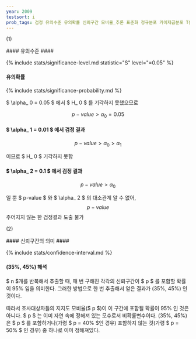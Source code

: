 ```yaml
---
year: 2009
testsort: i
prob_tags: 검정 유의수준 유의확률 신뢰구간 모비율_추론 표준화 정규분포 카이제곱분포 T분포 F분포 대수의_법칙
---
```

(1)

<div>
#### 유의수준 ####

{% include stats/significance-level.md statistic="S" level="=0.05" %}

#### 유의확률 ####

{% include stats/significance-probability.md %}

$ \alpha_ 0 = 0.05 $ 에서 $ H_ 0  $ 를 기각하지 못했으므로

$$ p-value > \alpha_ 0 = 0.05 $$

#### $ \alpha_ 1 = 0.01 $ 에서 검정 결과 ####

$$ p-value > \alpha_ 0 > \alpha_ 1 $$

이므로 $ H_ 0 $ 기각하지 못함

#### $ \alpha_ 2 = 0.1 $ 에서 검정 결과 ####

$$ p-value > \alpha_ 0 $$

일 뿐 $ p-value $ 와  $ \alpha_ 2 $ 의 대소관계 알 수 없어, $$ p-value $$ 주어지지 않는 한 검정결과 도출 불가

</div>

(2)

<div>
#### 신뢰구간의 의미 ####

{% include stats/confidence-interval.md %}

#### (35%, 45%) 해석 ####
$ n $개를 반복해서 추출할 때, 매 번 구해진 각각의 신뢰구간이 $ p $ 를 포함할 확률이 95% 임을 의미한다.
그러한 방법으로 한 번 추출해서 얻은 결과가 (35%, 45%) 인 것이다.

따라서 조사대상자들의 지지도 모비율($ p $)이 이 구간에 포함될 확률이 95% 인 것은 아니다.
$ p $ 는 이미 자연 속에 정해져 있는 모수로서 비확률변수이다.
(35%, 45%) 은 $ p $ 를 포함하거나(가령 $ p = 40% $인 경우) 포함하지 않는 것(가령 $ p = 50% $ 인 경우) 중 하나로 이미 정해져있다.

</div>
